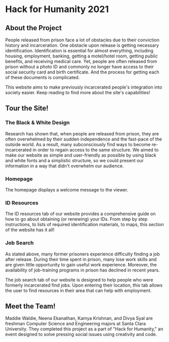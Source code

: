 # Hack for Humanity 2021

## About the Project

People released from prison face a lot of obstacles due to their conviction history and incarceration. One obstacle upon release is getting necessary identification. Identification is essential for almost everything, including housing, employment, banking, getting a motel/hotel room, getting public benefits, and receiving medical care. Yet, people are often released from prison without a photo ID and commonly no longer have access to their social security card and birth certificate. And the process for getting each of these documents is complicated.

This website aims to make previously incarcerated people's integration into society easier. Keep reading to find more about the site's capabilities!

## Tour the Site!

### The Black & White Design

Research has shown that, when people are released from prison, they are often overwhelmed by their sudden independence and the fast-pace of the outside world.
As a result, many subconsciously find ways to become re-incarcerated in order to regain access to the same structure. We aimed to make our website as simple and user-friendly as possible by using black and white fonts and a simplistic structure, so we could present our information in a way that didn't overwhelm our audience.

### Homepage

The homepage displays a welcome message to the viewer.

### ID Resources

The ID resources tab of our website provides a comprehensive guide on how to go about obtaining (or renewing) your IDs. From step by step instructions, to lists of required identification materials, to maps, this section of the website has it all!

### Job Search

As stated above, many former prisoners experience difficulty finding a job after release. During their time spent in prison, many lose work skills and are given little opportunity to gain useful work experience. Moreover, the availability of job-training programs in prison has declined in recent years.

The job search tab of our website is designed to help people who were formerly incarcerated find jobs. Upon entering their location, this tab allows the user to find resources in their area that can help with employment.

## Meet the Team!

Maddie Waldie, Neena Ekanathan, Kamya Krishnan, and Divya Syal are freshman Computer Science and Engineering majors at Santa Clara University. They completed this project as a part of "Hack for Humanity," an event designed to solve pressing social issues using creativity and code.
